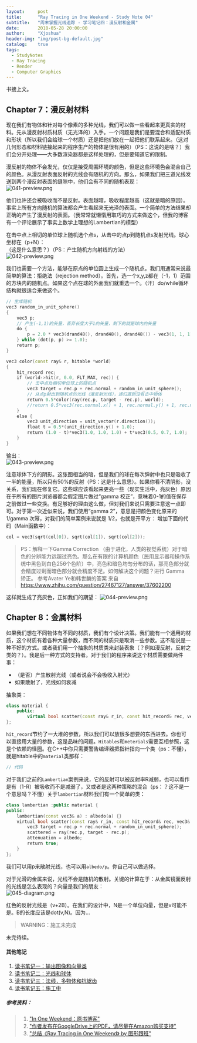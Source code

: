 ```yaml
---
layout:     post
title:      "Ray Tracing in One Weekend - Study Note 04"
subtitle:   "周末掌握光线追踪 - 学习笔记四：漫反射和金属"
date:       2018-05-28 20:00:00
author:     "Xjoshua"
header-img: "img/post-bg-default.jpg"
catalog: 	true
tags:
  - StudyNotes
  - Ray Tracing
  - Render
  - Computer Graphics
---
```


书接上文。

## Chapter 7：漫反射材料

现在我们有物体和针对每个像素的多种光线，我们可以做一些看起来更真实的材料。先从漫反射材质材质（无光泽的）入手。一个问题是我们是要混合和适配材质和形状（所以我们会给球一个材质）还是把他们放在一起把他们联系起来。（这对几何形态和材料链接起来的程序生产的物体是很有用的）（PS：这说的是啥？）我们会分开处理——大多数渲染器都是这样处理的，但是要知道它的限制。  

漫反射的物体不会发光，仅仅是接受周围环境的颜色，但是这些环境色会混合自己的颜色。从漫反射表面反射的光线会有随机的方向。那么，如果我们把三道光线发送到两个漫反射表面的缝隙中，他们会有不同的随机表现：  
![041-preview.png](https://raw.githubusercontent.com/XJoshua/XJoshua.github.io/master/img/in-post/1805/024-preview02.png)

他们也许还会被吸收而不是反射。表面越暗，吸收程度越高（这就是暗的原因）。事实上所有方向随机的算法都会产生看起来无光泽的表面。一个简单的方法结果却正确的产生了漫反射的表面。（我常常就懒惰用取巧的方式来做这个，但我的博客有一个评论展示了事实上数学上理想的Lambertian的模型）  

在击中点上相切的单位球上随机选个点s，从击中的点p到随机点s发射光线。球心坐标在（p+N）：  
（这是什么意思？）（PS：产生随机方向射线的方法）  
![042-preview.png](https://raw.githubusercontent.com/XJoshua/XJoshua.github.io/master/img/in-post/1805/024-preview02.png)

我们也需要一个方法，能够在原点的单位圆上生成一个随机点。我们用通常来说最简单的算法：拒绝法（rejection method）。首先，选一个x,y,z都在（-1，1）范围的方块内的随机点。如果这个点在球的外面我们就重选一个。（汗）do/while循环结构就很适合来做这个。  

```Cpp
// 生成随机
vec3 random_in_unit_sphere()
{
    vec3 p;
    // 产生(-1,1)的矢量，丢弃长度大于1的矢量，剩下的就是球内的矢量
    do {
        p = 2.0 * vec3(drand48(), drand48(), drand48()) - vec3(1, 1, 1);
    } while (dot(p, p) >= 1.0);
    return p;
}

vec3 color(const ray& r, hitable *world)
{
    hit_record rec;
    if (world->hit(r, 0.0, FLT_MAX, rec)) {
        // 击中点处相切单位球上的随机点
        vec3 target = rec.p + rec.normal + random_in_unit_sphere();
        // 从点p射出到随机点的光线（漫反射光线），递归直到没有击中物体
        return 0.5*color(ray(rec.p, target - rec.p), world);
        //return 0.5*vec3(rec.normal.x() + 1, rec.normal.y() + 1, rec.normal.z() + 1);
    }
    else {
        vec3 unit_direction = unit_vector(r.direction());
        float t = 0.5*(unit_direction.y() + 1.0);
        return (1.0 - t)*vec3(1.0, 1.0, 1.0) + t*vec3(0.5, 0.7, 1.0);
    }
}
```

输出：  
![043-preview.png](https://raw.githubusercontent.com/XJoshua/XJoshua.github.io/master/img/in-post/1805/043-preview.png)

注意球体下方的阴影。这张图相当的暗，但是我们的球在每次弹射中也只是吸收了一半的能量，所以只有50%的反射（PS：这是什么意思）。如果你看不清阴影，没关系，我们现在修复它。这些球应该看起来更亮一些（现实生活中，亮灰色）原因在于所有的图片浏览器都会假定图片做过“gamma 校正”，意味着0-1的值在保存之前做过一些变换。有足够好的理由这么做，但对我们来说只需要注意这一点即可。对于第一次近似来说，我们使用“gamma 2”，意思是把颜色变化原来的 1/gamma 次幂，对我们的简单案例来说就是 1/2，也就是开平方：
增加下面的代码（Main函数中）：  
```Cpp
col = vec3(sqrt(col[0]), sqrt(col[1]), sqrt(col[2]));
```

> PS：解释一下Gamma Correction
>（由于进化，人类的视觉系统）对于暗色的分辨能力远超过亮色。那么在有限的计算机颜色（民用显示器和操作系统中黑色到白色256个色阶）中，亮色和暗色均匀分布的话，那亮色部分就会精度过剩而暗色部分就会精度不足。如何解决这个问题？进行 Gamma 矫正。
> 参考Avater Ye和韩世麟的答案
> 来自 <https://www.zhihu.com/question/27467127/answer/37602200> 


这样就生成了亮灰色，正如我们的期望：
![044-preview.png](https://raw.githubusercontent.com/XJoshua/XJoshua.github.io/master/img/in-post/1805/044-preview.png)

## Chapter 8：金属材料

如果我们想在不同物体有不同的材质，我们有个设计决策。我们能有一个通用的材质，这个材质有着各种大量参数，而不同的材质只是取消一些参数。这不能说是一种不好的方式。或者我们用一个抽象的材质类来封装表象（？例如漫反射，反射之类的？）。我是后一种方式的支持者。对于我们的程序来说这个材质需要做两件事：  
- （是否）产生散射光线（或者说会不会吸收入射光）
- 如果散射了，光线如何衰减

抽象类：  
```Cpp
class material {
	public:
		virtual bool scatter(const ray& r_in, const hit_record& rec, vec3& atteuation, ray& scattered) const = 0;
};
```

`hit_record`节约了一大堆的参数，所以我们可以放很多想要的东西进去。你也可以直接用大量的参数，这是品味的问题。`Hitables`和`meterials`需要互相参照，这是个依赖的怪圈。在C++中你只需要警告编译器把指针指向一个类（ps：不懂），就是hitable中的`material`类那样：

```Cpp
// 代码
```

对于我们之前的`Lambertian`案例来说，它的反射可以被反射率R减弱，也可以看作是有（1-R）被吸收而不是减弱了，又或者是这两种策略的混合（ps：？这不是一个意思吗？不懂）关于`lambertian`材料我们有一个简单的类：

```Cpp
class lambertian :public material {
public:
    lambertian(const vec3& a) : albedo(a) {}
    virtual bool scatter(const ray& r_in, const hit_record& rec, vec3& attenuation, ray& scattered) const {
        vec3 target = rec.p + rec.normal + random_in_unit_sphere();
        scattered = ray(rec.p, target - rec.p);
        attenuation = albedo;
        return true;
    }
};
```

我们可以用p来散射光线，也可以用`albedo/p`。你自己可以做选择。  

对于光滑的金属来说，光线不会是随机的散射。关键的计算在于：从金属镜面反射的光线是怎么表现的？向量是我们的朋友：  
![045-diagram.png](https://raw.githubusercontent.com/XJoshua/XJoshua.github.io/master/img/in-post/1805/045-diagram.png)

红色的反射光线是（v+2B）。在我们的设计中，N是一个单位向量，但是v可能不是。B的长度应该是dot(v,N)。因为...

> WARNING：施工未完成

未完待续。

#### 其他笔记

1. [读书笔记一：输出图像和向量类](https://xjoshua.github.io/2018/05/22/SimpleMaze-0x01/) 
2. [读书笔记二：光线和球体](https://xjoshua.github.io/2018/05/24/RTIOW-StudyNote02/)
3. [读书笔记三：法线，多物体和抗锯齿](https://xjoshua.github.io/2018/05/22/SimpleMaze-0x01/)
4. [读书笔记五：施工中](https://xjoshua.github.io/2018/05/22/SimpleMaze-0x01/)

##### 参考资料：

> 1. ["In One Weekend：原书博客"](http://in1weekend.blogspot.com/) 
> 2. ["作者发布在GoogleDrive上的PDF，请尽量在Amazon购买支持"](https://drive.google.com/drive/folders/14yayBb9XiL16lmuhbYhhvea8mKUUK77W) 
> 3. ["总结《Ray Tracing in One Weekend》 by 图形跟班"](https://blog.csdn.net/libing_zeng/article/details/72598060?locationNum=7&fps=1)
